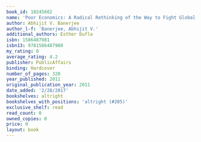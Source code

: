 ```yaml
---
book_id: 10245602
name: 'Poor Economics: A Radical Rethinking of the Way to Fight Global Poverty'
author: Abhijit V. Banerjee
author_l-f: 'Banerjee, Abhijit V.'
additional_authors: Esther Duflo
isbn: 1586487981
isbn13: 9781586487980
my_rating: 0
average_rating: 4.2
publisher: PublicAffairs
binding: Hardcover
number_of_pages: 320
year_published: 2011
original_publication_year: 2011
date_added: '2/28/2017'
bookshelves: altright
bookshelves_with_positions: 'altright (#205)'
exclusive_shelf: read
read_count: 0
owned_copies: 0
price: 0
layout: book
---
```

